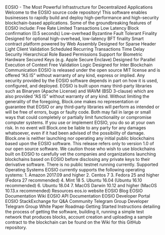 EOSIO - The Most Powerful Infrastructure for Decentralized Applications Welcome to the EOSIO source code repository! This software enables businesses to rapidly build and deploy high-performance and high-security blockchain-based applications. Some of the groundbreaking features of EOSIO include: Free Rate Limited Transactions Low Latency Block confirmation (0.5 seconds) Low-overhead Byzantine Fault Tolerant Finality Designed for optional high-overhead, low-latency BFT finality Smart contract platform powered by Web Assembly Designed for Sparse Header Light Client Validation Scheduled Recurring Transactions Time Delay Security Hierarchical Role Based Permissions Support for Biometric Hardware Secured Keys (e.g. Apple Secure Enclave) Designed for Parallel Execution of Context Free Validation Logic Designed for Inter Blockchain Communication EOSIO is released under the open source MIT license and is offered “AS IS” without warranty of any kind, express or implied. Any security provided by the EOSIO software depends in part on how it is used, configured, and deployed. EOSIO is built upon many third-party libraries such as Binaryen (Apache License) and WAVM (BSD 3-clause) which are also provided “AS IS” without warranty of any kind. Without limiting the generality of the foregoing, Block.one makes no representation or guarantee that EOSIO or any third-party libraries will perform as intended or will be free of errors, bugs or faulty code. Both may fail in large or small ways that could completely or partially limit functionality or compromise computer systems. If you use or implement EOSIO, you do so at your own risk. In no event will Block.one be liable to any party for any damages whatsoever, even if it had been advised of the possibility of damage. Block.one is neither launching nor operating any initial public blockchains based upon the EOSIO software. This release refers only to version 1.0 of our open source software. We caution those who wish to use blockchains built on EOSIO to carefully vet the companies and organizations launching blockchains based on EOSIO before disclosing any private keys to their derivative software. There is no public testnet running currently. Supported Operating Systems EOSIO currently supports the following operating systems: 1. Amazon 2017.09 and higher 2. Centos 7 3. Fedora 25 and higher (Fedora 27 recommended) 4. Mint 18 5. Ubuntu 16.04 (Ubuntu 16.10 recommended) 6. Ubuntu 18.04 7. MacOS Darwin 10.12 and higher (MacOS 10.13.x recommended) Resources eos.io website EOSIO Blog EOSIO Documentation Wiki EOSIO API Documentation EOSIO Developer Portal EOSIO StackExchange for Q&A Community Telegram Group Developer Telegram Group White Paper Roadmap Getting Started Instructions detailing the process of getting the software, building it, running a simple test network that produces blocks, account creation and uploading a sample contract to the blockchain can be found on the Wiki for this GitHub repository.